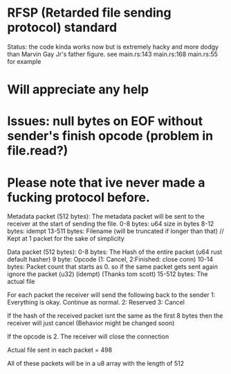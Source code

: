 # RFSP (Retarded file sending protocol) standard

Status: the code kinda works now but is extremely hacky and more dodgy than Marvin Gay Jr's father figure. see 
main.rs:143 
main.rs:168
main.rs:55
for example

# Will appreciate any help

# Issues: null bytes on EOF without sender's finish opcode (problem in file.read?)

# Please note that ive never made a fucking protocol before.


Metadata packet (512 bytes):
The metadata packet will be sent to the receiver at the start of sending the file.
0-8 bytes: u64 size in bytes
8-12 bytes: idempt
13-511 bytes: Filename (will be truncated if longer than that) // Kept at 1 packet for the sake of simplicity


Data packet (512 bytes):
0-8 bytes: The Hash of the entire packet (u64 rust default hasher) 
9 byte: Opcode (1: Cancel, 2:Finished: close conn)
10-14 bytes: Packet count that starts as 0. so if the same packet gets sent again ignore the packet (u32) (idempt) (Thanks tom scott)
15-512 bytes: The actual file

For each packet the receiver will send the following back to the sender
1: Everything is okay. Continue as normal. 2: Reserved 3: Cancel

If the hash of the received packet isnt the same as the first 8 bytes then the receiver will just cancel (Behavior might be changed soon)

If the opcode is 2. The receiver will close the connection


Actual file sent in each packet = 498

All of these packets will be in a u8 array with the length of 512

